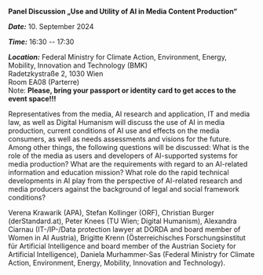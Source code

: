 
**Panel Discussion „Use and Utility of AI in Media Content Production“**

***Date:*** 10. September 2024

***Time:*** 16:30 -- 17:30

***Location:***
  Federal Ministry for Climate Action, Environment, Energy, Mobility, Innovation and Technology (BMK) <br>
  Radetzkystraße 2, 1030 Wien <br>
  Room EA08 (Parterre) <br>
  Note: **Please, bring your passport or identity card to get acces to the event space!!!**

  Representatives from the media, AI research and application, IT and media law, as well as Digital Humanism will discuss the use of AI in media production, current conditions of AI use and effects on the media consumers, as well as needs assessments and visions for the future. Among other things, the following questions will be discussed: What is the role of the media as users and developers of AI-supported systems for media production? What are the requirements with regard to an AI-related information and education mission? What role do the rapid technical developments in AI play from the perspective of AI-related research and media producers against the background of legal and social framework conditions?


Verena Krawarik (APA), Stefan Kollinger (ORF), Christian Burger (derStandard.at), Peter Knees (TU Wien; Digital Humanism), Alexandra Ciarnau (IT-/IP-/Data protection lawyer at DORDA and board member of Women in AI Austria), Brigitte Krenn (Österreichisches Forschungsinstitut für Artificial Intelligence and board member of the Austrian Society for Artificial Intelligence), Daniela Murhammer-Sas (Federal Ministry for Climate Action, Environment, Energy, Mobility, Innovation and Technology).
